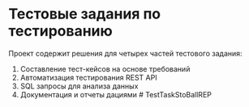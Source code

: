 # Тестовые задания по тестированию

Проект содержит решения для четырех частей тестового задания:

1. Составление тест-кейсов на основе требований
2. Автоматизация тестирования REST API
3. SQL запросы для анализа данных
4. Документация и отчеты
дациями #   T e s t T a s k S t o B a l l R E P  
 
